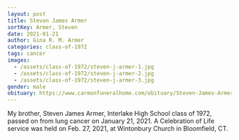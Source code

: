 ```yaml
---
layout: post
title: Steven James Armer
sortKey: Armer, Steven
date: 2021-01-21
author: Gina R. M. Armer
categories: class-of-1972
tags: cancer
images:
  - /assets/class-of-1972/steven-j-armer-1.jpg
  - /assets/class-of-1972/steven-j-armer-2.jpg
  - /assets/class-of-1972/steven-j-armer-3.jpg
gender: male
obituary: https://www.carmonfuneralhome.com/obituary/Steven-James-Armer/Windsor-CT/1884828
---
```

My brother, Steven James Armer, Interlake High School class of 1972, passed on from lung cancer on January 21, 2021. A Celebration of Life service was held on Feb. 27, 2021, at Wintonbury Church in Bloomfield, CT.